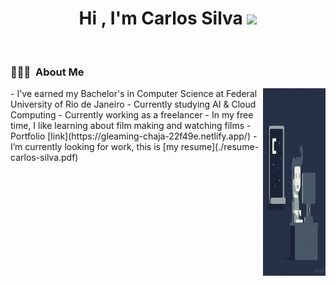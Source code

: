 
<h1 align="center"><b>Hi , I'm Carlos Silva </b><img src="https://media.giphy.com/media/hvRJCLFzcasrR4ia7z/giphy.gif" width="35"></h1>

<br>

### 👨🏻‍💻 &nbsp;About Me

<p>
<img alt="Night Coding" height="300" width="100" src="https://raw.githubusercontent.com/carlos-silva-1/carlos-silva-1/master/night-code.gif" align="right"/>
- I've earned my Bachelor's in Computer Science at Federal University of Rio de Janeiro
- Currently studying AI & Cloud Computing
- Currently working as a freelancer
- In my free time, I like learning about film making and watching films
- Portfolio [link](https://gleaming-chaja-22f49e.netlify.app/)
- I’m currently looking for work, this is [my resume](./resume-carlos-silva.pdf)
</p>



<!--
**carlos-silva-1/carlos-silva-1** is a ✨ _special_ ✨ repository because its `README.md` (this file) appears on your GitHub profile.

Here are some ideas to get you started:

- 🔭 I’m currently working on ...
- 🌱 I’m currently learning ...
- 👯 I’m looking to collaborate on ...
- 🤔 I’m looking for help with ...
- 💬 Ask me about ...
- 📫 How to reach me: ...
- 😄 Pronouns: ...
- ⚡ Fun fact: ...
-->
